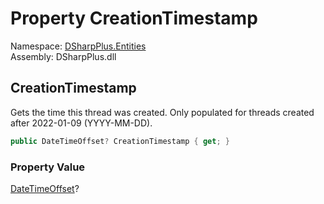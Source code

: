 # Property CreationTimestamp

Namespace: [DSharpPlus.Entities](DSharpPlus.Entities.md)  
Assembly: DSharpPlus.dll

## <a id="DSharpPlus_Entities_DiscordThreadChannelMetadata_CreationTimestamp"></a>CreationTimestamp

Gets the time this thread was created. Only populated for threads created after 2022-01-09 (YYYY-MM-DD).

```csharp
public DateTimeOffset? CreationTimestamp { get; }
```

### Property Value

[DateTimeOffset](https://learn.microsoft.com/dotnet/api/system.datetimeoffset)?

